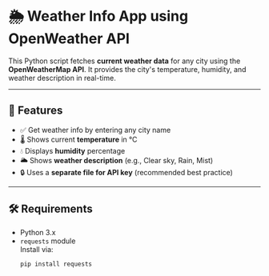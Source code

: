 # 🌦️ Weather Info App using OpenWeather API

This Python script fetches **current weather data** for any city using the **OpenWeatherMap API**. It provides the city's temperature, humidity, and weather description in real-time.

---

## 📌 Features

- ✅ Get weather info by entering any city name
- 🌡️ Shows current **temperature** in °C
- 💧 Displays **humidity** percentage
- 🌥️ Shows **weather description** (e.g., Clear sky, Rain, Mist)
- 🔒 Uses a **separate file for API key** (recommended best practice)

---

## 🛠️ Requirements

- Python 3.x
- `requests` module  
  Install via:
  ```bash
  pip install requests
